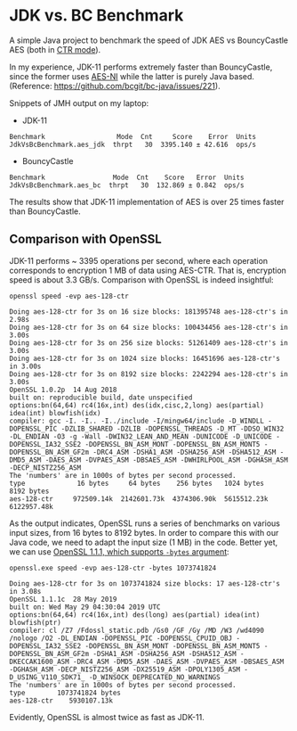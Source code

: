 # JDK vs. BC Benchmark

A simple Java project to benchmark the speed of JDK AES vs BouncyCastle AES (both in [CTR mode](https://en.wikipedia.org/wiki/Block_cipher_mode_of_operation#Counter_(CTR))).

In my experience, JDK-11 performs extremely faster than BouncyCastle, since the former uses [AES-NI](https://en.wikipedia.org/wiki/AES_instruction_set) while the latter is purely Java based. (Reference: https://github.com/bcgit/bc-java/issues/221).

Snippets of JMH output on my laptop:

* JDK-11
```
Benchmark                  Mode  Cnt     Score    Error  Units
JdkVsBcBenchmark.aes_jdk  thrpt   30  3395.140 ± 42.616  ops/s
```

* BouncyCastle
```
Benchmark                 Mode  Cnt    Score   Error  Units
JdkVsBcBenchmark.aes_bc  thrpt   30  132.869 ± 0.842  ops/s
```

The results show that JDK-11 implementation of AES is over 25 times faster than BouncyCastle. 

## Comparison with OpenSSL
JDK-11 performs ~ 3395 operations per second, where each operation corresponds to encryption 1 MB of data using AES-CTR. That is, encryption speed is about 3.3 GB/s. Comparison with OpenSSL is indeed insightful:

```
openssl speed -evp aes-128-ctr

Doing aes-128-ctr for 3s on 16 size blocks: 181395748 aes-128-ctr's in 2.98s
Doing aes-128-ctr for 3s on 64 size blocks: 100434456 aes-128-ctr's in 3.00s
Doing aes-128-ctr for 3s on 256 size blocks: 51261409 aes-128-ctr's in 3.00s
Doing aes-128-ctr for 3s on 1024 size blocks: 16451696 aes-128-ctr's in 3.00s
Doing aes-128-ctr for 3s on 8192 size blocks: 2242294 aes-128-ctr's in 3.00s
OpenSSL 1.0.2p  14 Aug 2018
built on: reproducible build, date unspecified
options:bn(64,64) rc4(16x,int) des(idx,cisc,2,long) aes(partial) idea(int) blowfish(idx)
compiler: gcc -I. -I.. -I../include -I/mingw64/include -D_WINDLL -DOPENSSL_PIC -DZLIB_SHARED -DZLIB -DOPENSSL_THREADS -D_MT -DDSO_WIN32 -DL_ENDIAN -O3 -g -Wall -DWIN32_LEAN_AND_MEAN -DUNICODE -D_UNICODE -DOPENSSL_IA32_SSE2 -DOPENSSL_BN_ASM_MONT -DOPENSSL_BN_ASM_MONT5 -DOPENSSL_BN_ASM_GF2m -DRC4_ASM -DSHA1_ASM -DSHA256_ASM -DSHA512_ASM -DMD5_ASM -DAES_ASM -DVPAES_ASM -DBSAES_ASM -DWHIRLPOOL_ASM -DGHASH_ASM -DECP_NISTZ256_ASM
The 'numbers' are in 1000s of bytes per second processed.
type             16 bytes     64 bytes    256 bytes   1024 bytes   8192 bytes
aes-128-ctr     972509.14k  2142601.73k  4374306.90k  5615512.23k  6122957.48k
```

As the output indicates, OpenSSL runs a series of benchmarks on various input sizes, from 16 bytes to 8192 bytes. In order to compare this with our Java code, we need to adapt the input size (1 MB) in the code. Better yet, we can use [OpenSSL 1.1.1, which supports `-bytes` argument](https://www.openssl.org/docs/man1.1.1/man1/openssl-speed.html):

```
openssl.exe speed -evp aes-128-ctr -bytes 1073741824

Doing aes-128-ctr for 3s on 1073741824 size blocks: 17 aes-128-ctr's in 3.08s
OpenSSL 1.1.1c  28 May 2019
built on: Wed May 29 04:30:04 2019 UTC
options:bn(64,64) rc4(16x,int) des(long) aes(partial) idea(int) blowfish(ptr)
compiler: cl /Z7 /Fdossl_static.pdb /Gs0 /GF /Gy /MD /W3 /wd4090 /nologo /O2 -DL_ENDIAN -DOPENSSL_PIC -DOPENSSL_CPUID_OBJ -DOPENSSL_IA32_SSE2 -DOPENSSL_BN_ASM_MONT -DOPENSSL_BN_ASM_MONT5 -DOPENSSL_BN_ASM_GF2m -DSHA1_ASM -DSHA256_ASM -DSHA512_ASM -DKECCAK1600_ASM -DRC4_ASM -DMD5_ASM -DAES_ASM -DVPAES_ASM -DBSAES_ASM -DGHASH_ASM -DECP_NISTZ256_ASM -DX25519_ASM -DPOLY1305_ASM -D_USING_V110_SDK71_ -D_WINSOCK_DEPRECATED_NO_WARNINGS
The 'numbers' are in 1000s of bytes per second processed.
type        1073741824 bytes
aes-128-ctr    5930107.13k
```

Evidently, OpenSSL is almost twice as fast as JDK-11.
